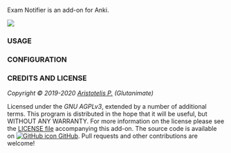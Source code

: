 <!-- BANNER -->

Exam Notifier is an add-on for Anki.

![](https://raw.githubusercontent.com/glutanimate/exam-notifier/master/screenshots/screenshot.png)

### USAGE

### CONFIGURATION

<!-- CHANGELOG -->

<!-- SUPPORT -->

### CREDITS AND LICENSE

*Copyright © 2019-2020 [Aristotelis P.](https://glutanimate.com/)  (Glutanimate)*

Licensed under the _GNU AGPLv3_, extended by a number of additional terms. This program is distributed in the hope that it will be useful, but WITHOUT ANY WARRANTY. For more information on the license please see the [LICENSE file](https://github.com/glutanimate/exam-notifier/blob/master/LICENSE) accompanying this add-on. The source code is available on [![GitHub icon](https://glutanimate.com/logos/github.svg) GitHub](https://github.com/glutanimate/exam-notifier). Pull requests and other contributions are welcome!

<!-- RESOURCES -->

<!-- FUNDING -->
